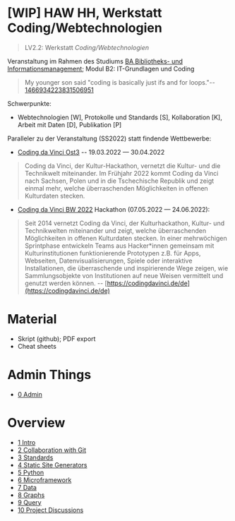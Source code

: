 # [WIP] HAW HH, Werkstatt Coding/Webtechnologien

> LV2.2: Werkstatt *Coding/Webtechnologien*

Veranstaltung im Rahmen des Studiums [BA Bibliotheks- und
Informationsmanagement](https://www.haw-hamburg.de/fileadmin/DMI-I/PDF/BIM/Modulhandbuch_BIM_2021-02-24.pdf);
Modul B2: IT-Grundlagen und Coding

> My younger son said "coding is basically just ifs and for loops."--
> [1466934223831506951](https://twitter.com/ID_AA_Carmack/status/1466934223831506951)

Schwerpunkte:

* Webtechnologien  [W], Protokolle und Standards [S], Kollaboration [K], Arbeit mit Daten [D], Publikation [P]

Paralleler zu der Veranstaltung (SS2022) statt findende Wettbewerbe:

* [Coding da Vinci Ost3](https://codingdavinci.de/index.php/de/events/ost3-2022) -- 19.03.2022 &mdash; 30.04.2022

> Coding da Vinci, der Kultur-Hackathon, vernetzt die Kultur- und die
> Technikwelt miteinander. Im Frühjahr 2022 kommt Coding da Vinci nach Sachsen,
> Polen und in die Tschechische Republik und zeigt einmal mehr, welche
> überraschenden Möglichkeiten in offenen Kulturdaten stecken.

* [Coding da Vinci BW 2022](https://codingdavinci.de/de/events/baden-wuerttemberg-2022) Hackathon (07.05.2022 &mdash; 24.06.2022):

> Seit 2014 vernetzt Coding da Vinci, der Kulturhackathon, Kultur- und
> Technikwelten miteinander und zeigt, welche überraschenden Möglichkeiten in
> offenen Kulturdaten stecken. In einer mehrwöchigen Sprintphase entwickeln
> Teams aus Hacker\*innen gemeinsam mit Kulturinstitutionen funktionierende
> Prototypen z.B. für Apps, Webseiten, Datenvisualisierungen, Spiele oder
> interaktive Installationen, die überraschende und inspirierende Wege zeigen,
> wie Sammlungsobjekte von Institutionen auf neue Weisen vermittelt und genutzt
> werden können. -- [https://codingdavinci.de/de](https://codingdavinci.de/de)

# Material

* Skript (github); PDF export
* Cheat sheets

# Admin Things

* [0 Admin](00-Admin.md)

# Overview

* [1 Intro](01-Intro.md)
* [2 Collaboration with Git](02-Collaboration.md)
* [3 Standards](03-Web.md)
* [4 Static Site Generators](04-Static.md)
* [5 Python](05-Python.md)
* [6 Microframework](06-Frameworks.md)
* [7 Data](07-Data.md)
* [8 Graphs](08-Graphs.md)
* [9 Query](09-Query.md)
* [10 Project Discussions](10-Outro.md)



